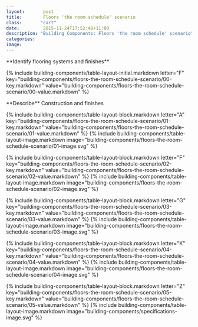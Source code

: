 ```yaml
---
layout:       post
title:        Floors 'the room schedule' scenario
class:       "cart"
date:         2015-11-24T17:52:48+11:00
description: "Building Components: Floors 'the room schedule' scenario"
categories:      
image:        
---
```

<div class="building-components">

<dl>

<div markdown="1" class="building-components-title">
<span class="caps">**Identify flooring systems and finishes**</span>
</div>

{% include building-components/table-layout-initial.markdown letter="F" key="building-components/floors-the-room-schedule-scenario/00-key.markdown" value="building-components/floors-the-room-schedule-scenario/00-value.markdown" %}

<div markdown="1" class="building-components-title">
<span class="caps">**Describe** Construction and finishes</span>
</div>

{% include building-components/table-layout-block.markdown letter="A" key="building-components/floors-the-room-schedule-scenario/01-key.markdown" value="building-components/floors-the-room-schedule-scenario/01-value.markdown" %}
{% include building-components/table-layout-image.markdown image="building-components/floors-the-room-schedule-scenario/01-image.svg" %}

{% include building-components/table-layout-block.markdown letter="F" key="building-components/floors-the-room-schedule-scenario/02-key.markdown" value="building-components/floors-the-room-schedule-scenario/02-value.markdown"  %}
{% include building-components/table-layout-image.markdown image="building-components/floors-the-room-schedule-scenario/02-image.svg" %}

{% include building-components/table-layout-block.markdown letter="G" key="building-components/floors-the-room-schedule-scenario/03-key.markdown" value="building-components/floors-the-room-schedule-scenario/03-value.markdown"  %}
{% include building-components/table-layout-image.markdown image="building-components/floors-the-room-schedule-scenario/03-image.svg" %}

{% include building-components/table-layout-block.markdown letter="K" key="building-components/floors-the-room-schedule-scenario/04-key.markdown" value="building-components/floors-the-room-schedule-scenario/04-value.markdown"  %}
{% include building-components/table-layout-image.markdown image="building-components/floors-the-room-schedule-scenario/04-image.svg" %}

{% include building-components/table-layout-block.markdown letter="Z" key="building-components/floors-the-room-schedule-scenario/05-key.markdown" value="building-components/floors-the-room-schedule-scenario/05-value.markdown"  %}
{% include building-components/table-layout-image.markdown image="building-components/specifications-image.svg" %}

</dl>

</span>